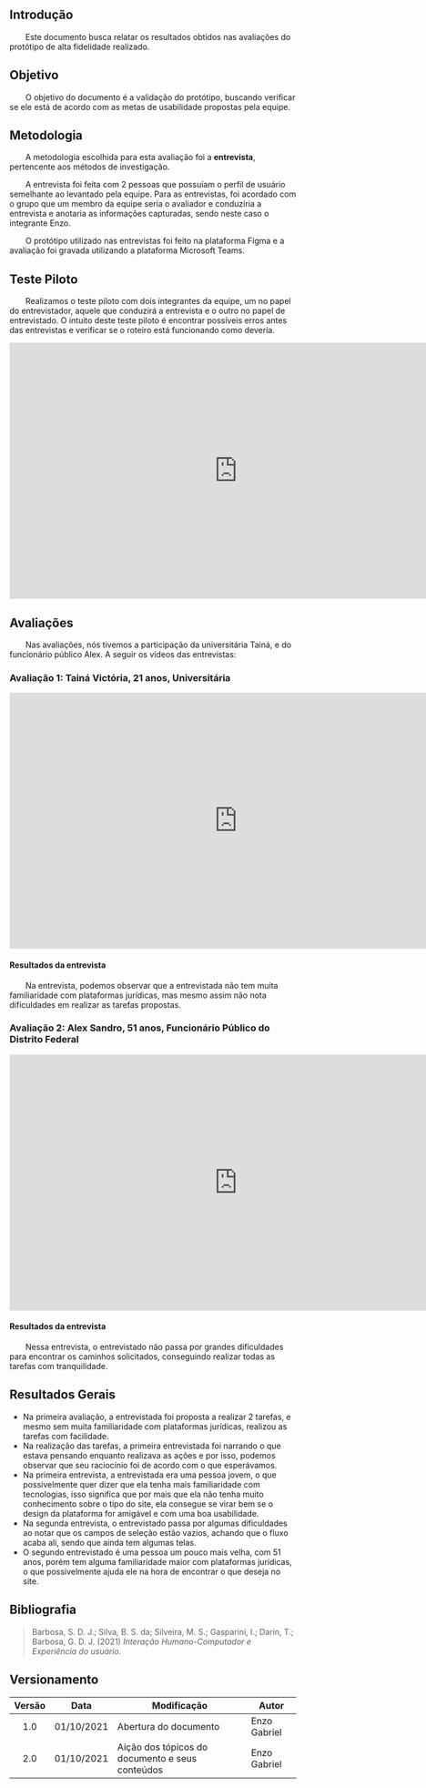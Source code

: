 ## Introdução
&emsp;&emsp;Este documento busca relatar os resultados obtidos nas avaliações do protótipo de alta fidelidade realizado.

## Objetivo
&emsp;&emsp;O objetivo do documento é a validação do protótipo, buscando verificar se ele está de acordo com as metas de usabilidade propostas pela equipe.

## Metodologia
&emsp;&emsp;A metodologia escolhida para esta avaliação foi a <strong>entrevista</strong>, pertencente aos métodos de investigação.

&emsp;&emsp;A entrevista foi feita com 2 pessoas que possuíam o perfil de usuário semelhante ao levantado pela equipe. Para as entrevistas, foi acordado com o grupo que um membro da equipe seria o avaliador e conduziria a entrevista e anotaria as informações capturadas, sendo neste caso o integrante Enzo.

&emsp;&emsp;O protótipo utilizado nas entrevistas foi feito na plataforma Figma e a avaliação foi gravada utilizando a plataforma Microsoft Teams.

## Teste Piloto

&emsp;&emsp;Realizamos o teste piloto com dois integrantes da equipe, um no papel do entrevistador, aquele que conduzirá a entrevista e o outro no papel de entrevistado. O intuito deste teste piloto é encontrar possíveis erros antes das entrevistas e verificar se o roteiro está funcionando como deveria.


<iframe width="800" height="450" src="https://www.youtube.com/embed/fl8Kd8RpGho" title="YouTube video player" frameborder="0" allow="accelerometer; autoplay; clipboard-write; encrypted-media; gyroscope; picture-in-picture" allowfullscreen></iframe>

## Avaliações

&emsp;&emsp;Nas avaliações, nós tivemos a participação da universitária Tainá, e do funcionário público Alex. A seguir os vídeos das entrevistas:

### Avaliação 1: Tainá Victória, 21 anos, Universitária
<iframe width="800" height="450" src="https://www.youtube.com/embed/nv2AKynkXYI" title="YouTube video player" frameborder="0" allow="accelerometer; autoplay; clipboard-write; encrypted-media; gyroscope; picture-in-picture" allowfullscreen></iframe>

#### Resultados da entrevista
&emsp;&emsp;Na entrevista, podemos observar que a entrevistada não tem muita familiaridade com plataformas jurídicas, mas mesmo assim não nota dificuldades em realizar as tarefas propostas.

### Avaliação 2: Alex Sandro, 51 anos, Funcionário Público do Distrito Federal
<iframe width="800" height="450" src=https://www.youtube.com/embed/RJd4Oc56KPA" title="YouTube video player" frameborder="0" allow="accelerometer; autoplay; clipboard-write; encrypted-media; gyroscope; picture-in-picture" allowfullscreen></iframe>

#### Resultados da entrevista
&emsp;&emsp;Nessa entrevista, o entrevistado não passa por grandes dificuldades para encontrar os caminhos solicitados, conseguindo realizar todas as tarefas com tranquilidade.

## Resultados Gerais

- Na primeira avaliação, a entrevistada foi proposta a realizar 2 tarefas, e mesmo sem muita familiaridade com plataformas jurídicas, realizou as tarefas com facilidade. 
- Na realização das tarefas, a primeira entrevistada foi narrando o que estava pensando enquanto realizava as ações e por isso, podemos observar que seu raciocínio foi de acordo com o que esperávamos.
- Na primeira entrevista, a entrevistada era uma pessoa jovem, o que possivelmente quer dizer que ela tenha mais familiaridade com tecnologias, isso significa que por mais que ela não tenha muito conhecimento sobre o tipo do site, ela consegue se virar bem se o design da plataforma for amigável e com uma boa usabilidade.
- Na segunda entrevista, o entrevistado passa por algumas dificuldades ao notar que os campos de seleção estão vazios, achando que o fluxo acaba ali, sendo que ainda tem algumas telas.
- O segundo entrevistado é uma pessoa um pouco mais velha, com 51 anos, porém tem alguma familiaridade maior com plataformas jurídicas, o que possivelmente ajuda ele na hora de encontrar o que deseja no site.

## Bibliografia
> Barbosa, S. D. J.; Silva, B. S. da; Silveira, M. S.; Gasparini, I.; Darin, T.; Barbosa, G. D. J. (2021) *Interação Humano-Computador e Experiência do usuário.*

## Versionamento
|Versão|Data|Modificação|Autor|
|:-:|--|--|--|
|1.0|01/10/2021|Abertura do documento|Enzo Gabriel|
|2.0|01/10/2021|Aição dos tópicos do documento e seus conteúdos|Enzo Gabriel|